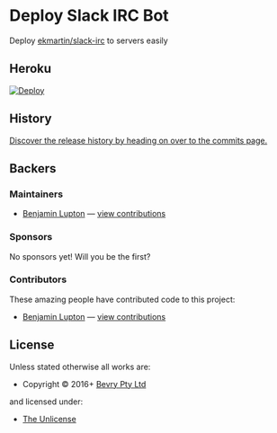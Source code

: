 <!-- TITLE/ -->

<h1>Deploy Slack IRC Bot</h1>

<!-- /TITLE -->


Deploy [ekmartin/slack-irc](https://github.com/ekmartin/slack-irc) to servers easily

## Heroku

[![Deploy](https://www.herokucdn.com/deploy/button.svg)](https://heroku.com/deploy?template=https://github.com/bevry/slackirc/tree/master)

<h2>History</h2>

<a href="https://github.com/bevry/slackirc/commits/master">Discover the release history by heading on over to the commits page.</a>



<!-- BACKERS/ -->

<h2>Backers</h2>

<h3>Maintainers</h3>

<ul><li><a href="http://balupton.com">Benjamin Lupton</a> — <a href="https://github.com/bevry/slackirc/commits?author=balupton" title="View the GitHub contributions of Benjamin Lupton on repository bevry/slackirc">view contributions</a></li></ul>

<h3>Sponsors</h3>

No sponsors yet! Will you be the first?



<h3>Contributors</h3>

These amazing people have contributed code to this project:

<ul><li><a href="http://balupton.com">Benjamin Lupton</a> — <a href="https://github.com/bevry/slackirc/commits?author=balupton" title="View the GitHub contributions of Benjamin Lupton on repository bevry/slackirc">view contributions</a></li></ul>



<!-- /BACKERS -->


<!-- LICENSE/ -->

<h2>License</h2>

Unless stated otherwise all works are:

<ul><li>Copyright &copy; 2016+ <a href="http://bevry.me">Bevry Pty Ltd</a></li></ul>

and licensed under:

<ul><li><a href="http://spdx.org/licenses/Unlicense.html">The Unlicense</a></li></ul>

<!-- /LICENSE -->
